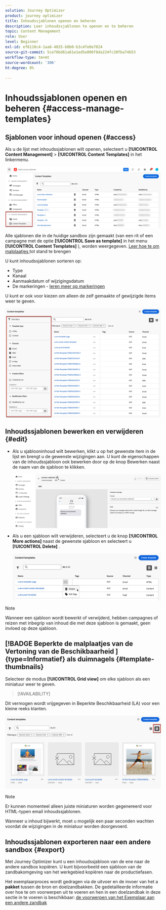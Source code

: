 ```yaml
---
solution: Journey Optimizer
product: journey optimizer
title: Inhoudssjablonen openen en beheren
description: Leer inhoudssjablonen te openen en te beheren
topic: Content Management
role: User
level: Beginner
exl-id: ef6110c4-1aa6-4835-b0b0-b3c4fe0e7024
source-git-commit: 5ce76bd61a61e1ed5e896f8da224fc20fba74b53
workflow-type: tm+mt
source-wordcount: '306'
ht-degree: 0%

---
```


# Inhoudssjablonen openen en beheren {#access-manage-templates}

## Sjablonen voor inhoud openen {#access}

Als u de lijst met inhoudssjablonen wilt openen, selecteert u **[!UICONTROL Content Management]** > **[!UICONTROL Content Templates]** in het linkermenu.

![](assets/content-template-list.png)

Alle sjablonen die in de huidige sandbox zijn gemaakt (van een rit of een campagne met de optie **[!UICONTROL Save as template]** in het menu **[!UICONTROL Content Templates]** ), worden weergegeven. [ Leer hoe te om malplaatjes ](#create-content-templates) tot stand te brengen

U kunt inhoudssjablonen sorteren op:
* Type
* Kanaal
* Aanmaakdatum of wijzigingsdatum
* De markeringen - [ leren meer op markeringen ](../start/search-filter-categorize.md#tags)

U kunt er ook voor kiezen om alleen de zelf gemaakte of gewijzigde items weer te geven.

![](assets/content-template-list-filters.png)

## Inhoudssjablonen bewerken en verwijderen {#edit}

* Als u sjablooninhoud wilt bewerken, klikt u op het gewenste item in de lijst en brengt u de gewenste wijzigingen aan. U kunt de eigenschappen van de inhoudssjabloon ook bewerken door op de knop Bewerken naast de naam van de sjabloon te klikken.

  ![](assets/content-template-edit.png)

* Als u een sjabloon wilt verwijderen, selecteert u de knop **[!UICONTROL More actions]** naast de gewenste sjabloon en selecteert u **[!UICONTROL Delete]** .

  ![](assets/content-template-list-delete.png)

>[!NOTE]
>
>Wanneer een sjabloon wordt bewerkt of verwijderd, hebben campagnes of reizen met inbegrip van inhoud die met deze sjabloon is gemaakt, geen invloed op deze sjabloon.

## [!BADGE  Beperkte de malplaatjes van de Vertoning van de Beschikbaarheid ] {type=Informatief} als duimnagels {#template-thumbnails}

Selecteer de modus **[!UICONTROL Grid view]** om elke sjabloon als een miniatuur weer te geven.

>[!AVAILABILITY]
>
Dit vermogen wordt vrijgegeven in Beperkte Beschikbaarheid (LA) voor een kleine reeks klanten.

![](assets/content-template-grid-view.png)

>[!NOTE]
>
Er kunnen momenteel alleen juiste miniaturen worden gegenereerd voor HTML-typen email inhoudssjablonen.

Wanneer u inhoud bijwerkt, moet u mogelijk een paar seconden wachten voordat de wijzigingen in de miniatuur worden doorgevoerd.

## Inhoudssjablonen exporteren naar een andere sandbox {#export}

Met Journey Optimizer kunt u een inhoudssjabloon van de ene naar de andere sandbox kopiëren. U kunt bijvoorbeeld een sjabloon van de zandbakomgeving van het werkgebied kopiëren naar de productiefasen.

Het exemplaarproces wordt gedragen via de uitvoer en de invoer van het a **pakket** tussen de bron en doelzandbakken. De gedetailleerde informatie over hoe te om voorwerpen uit te voeren en hen in een doelzandbak in deze sectie in te voeren is beschikbaar: [ de voorwerpen van het Exemplaar aan een andere zandbak ](../configuration/copy-objects-to-sandbox.md)
